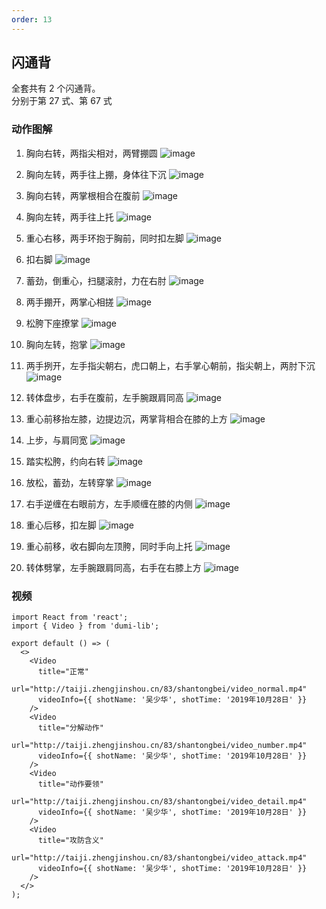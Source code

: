 ```yaml
---
order: 13
---
```


## 闪通背

全套共有 2 个闪通背。  
分别于第 27 式、第 67 式

### 动作图解

1. 胸向右转，两指尖相对，两臂掤圆
   ![image](http://taiji.zhengjinshou.cn/83/shantongbei/141027.jpg)

2. 胸向左转，两手往上掤，身体往下沉
   ![image](http://taiji.zhengjinshou.cn/83/shantongbei/141031.jpg)

3. 胸向右转，两掌根相合在腹前
   ![image](http://taiji.zhengjinshou.cn/83/shantongbei/141035.jpg)

4. 胸向左转，两手往上托
   ![image](http://taiji.zhengjinshou.cn/83/shantongbei/141100.jpg)

5. 重心右移，两手环抱于胸前，同时扣左脚
   ![image](http://taiji.zhengjinshou.cn/83/shantongbei/141109.jpg)

6. 扣右脚
   ![image](http://taiji.zhengjinshou.cn/83/shantongbei/141140.jpg)

7. 蓄劲，倒重心，扫腿滚肘，力在右肘
   ![image](http://taiji.zhengjinshou.cn/83/shantongbei/141154.jpg)

8. 两手掤开，两掌心相搓
   ![image](http://taiji.zhengjinshou.cn/83/shantongbei/141203.jpg)

9. 松胯下座撩掌
   ![image](http://taiji.zhengjinshou.cn/83/shantongbei/141208.jpg)

10. 胸向左转，抱掌
    ![image](http://taiji.zhengjinshou.cn/83/shantongbei/141213.jpg)

11. 两手挒开，左手指尖朝右，虎口朝上，右手掌心朝前，指尖朝上，两肘下沉
    ![image](http://taiji.zhengjinshou.cn/83/shantongbei/141218.jpg)

12. 转体盘步，右手在腹前，左手腕跟肩同高
    ![image](http://taiji.zhengjinshou.cn/83/shantongbei/141222.jpg)

13. 重心前移抬左膝，边提边沉，两掌背相合在膝的上方
    ![image](http://taiji.zhengjinshou.cn/83/shantongbei/141228.jpg)

14. 上步，与肩同宽
    ![image](http://taiji.zhengjinshou.cn/83/shantongbei/141233.jpg)

15. 踏实松胯，约向右转
    ![image](http://taiji.zhengjinshou.cn/83/shantongbei/141236.jpg)

16. 放松，蓄劲，左转穿掌
    ![image](http://taiji.zhengjinshou.cn/83/shantongbei/141240.jpg)

17. 右手逆缠在右眼前方，左手顺缠在膝的内侧
    ![image](http://taiji.zhengjinshou.cn/83/shantongbei/141245.jpg)

18. 重心后移，扣左脚
    ![image](http://taiji.zhengjinshou.cn/83/shantongbei/141253.jpg)

19. 重心前移，收右脚向左顶胯，同时手向上托
    ![image](http://taiji.zhengjinshou.cn/83/shantongbei/141257.jpg)

20. 转体劈掌，左手腕跟肩同高，右手在右膝上方
    ![image](http://taiji.zhengjinshou.cn/83/shantongbei/141303.jpg)

### 视频

```tsx | inline
import React from 'react';
import { Video } from 'dumi-lib';

export default () => (
  <>
    <Video
      title="正常"
      url="http://taiji.zhengjinshou.cn/83/shantongbei/video_normal.mp4"
      videoInfo={{ shotName: '吴少华', shotTime: '2019年10月28日' }}
    />
    <Video
      title="分解动作"
      url="http://taiji.zhengjinshou.cn/83/shantongbei/video_number.mp4"
      videoInfo={{ shotName: '吴少华', shotTime: '2019年10月28日' }}
    />
    <Video
      title="动作要领"
      url="http://taiji.zhengjinshou.cn/83/shantongbei/video_detail.mp4"
      videoInfo={{ shotName: '吴少华', shotTime: '2019年10月28日' }}
    />
    <Video
      title="攻防含义"
      url="http://taiji.zhengjinshou.cn/83/shantongbei/video_attack.mp4"
      videoInfo={{ shotName: '吴少华', shotTime: '2019年10月28日' }}
    />
  </>
);
```
